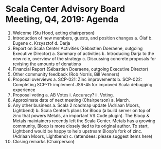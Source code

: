 # Scala Center Advisory Board Meeting, Q4, 2019: Agenda

1. Welcome (Stu Hood, acting chairperson)
2. Introduction of new members, guests, and position changes
  a. Ólaf
  b. Eugene
  c. Krzysztof
  d. Darja
3. Report on Scala Center Activities (Sébastien Doeraene, outgoing Executive Director)
  a. Summary of activities
  b. Introducing Darja to the new role, overview of the strategy
  c. Discussing concrete proposals for revising the amounts of donations
4. Financial Report (Sébastien Doeraene, outgoing Executive Director)
5. Other community feedback (Rob Norris, Bill Venners)
6. Proposal overviews
  a. SCP-021: Zinc improvements
  b. SCP-022: Completing SCP-11: implement JSR-45 for improved Scala debugging experience
7. Proposal voting
  a. AB Votes
    i. Accuracy?
    ii. Voting.
8. Approximate date of next meeting (Chairperson)
  a. March.
9. Any other business
  a. Scala 2 roadmap update (Adriaan Moors, Lightbend)
  b. Scala Center’s plans for Bloop (a build server on top of zinc that powers Metals, an important VS Code plugin). The Bloop & Metals maintainers recently left the Scala Center. Metals has a growing community, Bloop is more closely tied to its original author. To start, Lightbend would be happy to help upstream Bloop’s fork of zinc. (Adriaan Moors, Lightbend)
  c. (attendees: please suggest items here)
10. Closing remarks (Chairperson)

